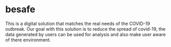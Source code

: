 # besafe
This is a digital solution that matches the real needs of the COVID-19 outbreak.
Our goal with this solution is to reduce the spread of covid-19, the data generated by users can be used for analysis and also make user aware of there environment.
